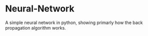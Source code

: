 # Neural-Network

A simple neural network in python, showing primarly how the back propagation algorithm works.
